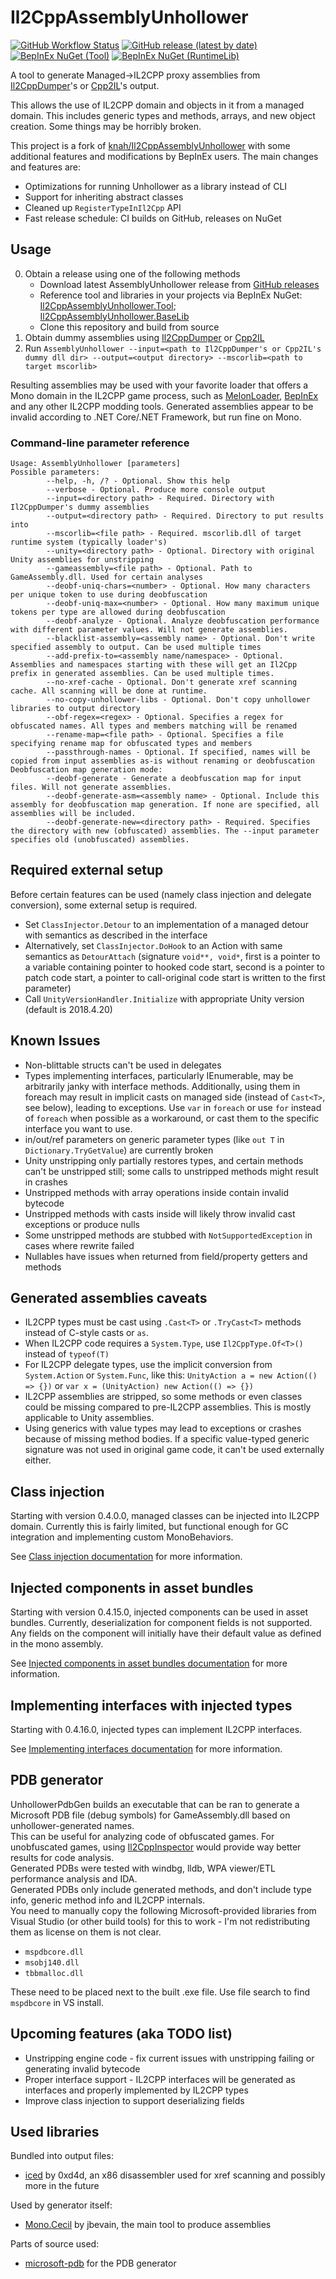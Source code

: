 # Il2CppAssemblyUnhollower

[![GitHub Workflow Status](https://img.shields.io/github/workflow/status/BepInEx/Il2CppAssemblyUnhollower/.NET)](https://github.com/BepInEx/Il2CppAssemblyUnhollower/actions/workflows/dotnet.yml)
[![GitHub release (latest by date)](https://img.shields.io/github/v/release/BepInEx/Il2CppAssemblyUnhollower)](https://github.com/BepInEx/Il2CppAssemblyUnhollower/releases)
[![BepInEx NuGet (Tool)](https://img.shields.io/badge/NuGet-Tool-brightgreen)](https://nuget.bepinex.dev/packages/Il2CppAssemblyUnhollower.Tool)
[![BepInEx NuGet (RuntimeLib)](https://img.shields.io/badge/NuGet-RuntimeLib-brightgreen)](https://nuget.bepinex.dev/packages/Il2CppAssemblyUnhollower.BaseLib)

A tool to generate Managed->IL2CPP proxy assemblies from
 [Il2CppDumper](https://github.com/Perfare/Il2CppDumper)'s or [Cpp2IL](https://github.com/SamboyCoding/Cpp2IL)'s output.

This allows the use of IL2CPP domain and objects in it from a managed domain. 
This includes generic types and methods, arrays, and new object creation. Some things may be horribly broken. 
 
This project is a fork of [knah/Il2CppAssemblyUnhollower](https://github.com/knah/Il2CppAssemblyUnhollower) with some additional features and modifications by BepInEx users.
The main changes and features are:

* Optimizations for running Unhollower as a library instead of CLI
* Support for inheriting abstract classes
* Cleaned up `RegisterTypeInIl2Cpp` API
* Fast release schedule: CI builds on GitHub, releases on NuGet

## Usage
  0. Obtain a release using one of the following methods
     * Download latest AssemblyUnhollower release from [GitHub releases](https://github.com/BepInEx/Il2CppAssemblyUnhollower/releases)
     * Reference tool and libraries in your projects via BepInEx NuGet: [Il2CppAssemblyUnhollower.Tool](https://nuget.bepinex.dev/packages/Il2CppAssemblyUnhollower.Tool); [Il2CppAssemblyUnhollower.BaseLib](https://nuget.bepinex.dev/packages/Il2CppAssemblyUnhollower.BaseLib)
     * Clone this repository and build from source
  2. Obtain dummy assemblies using [Il2CppDumper](https://github.com/Perfare/Il2CppDumper) or [Cpp2IL](https://github.com/SamboyCoding/Cpp2IL)
  3. Run `AssemblyUnhollower --input=<path to Il2CppDumper's or Cpp2IL's dummy dll dir> --output=<output directory> --mscorlib=<path to target mscorlib>`    
       
 Resulting assemblies may be used with your favorite loader that offers a Mono domain in the IL2CPP game process, such as [MelonLoader](https://github.com/LavaGang/MelonLoader), [BepInEx](https://github.com/BepInEx/BepInEx) and any other IL2CPP modding tools.
Generated assemblies appear to be invalid according to .NET Core/.NET Framework, but run fine on Mono.

### Command-line parameter reference
```
Usage: AssemblyUnhollower [parameters]
Possible parameters:
        --help, -h, /? - Optional. Show this help
        --verbose - Optional. Produce more console output
        --input=<directory path> - Required. Directory with Il2CppDumper's dummy assemblies
        --output=<directory path> - Required. Directory to put results into
        --mscorlib=<file path> - Required. mscorlib.dll of target runtime system (typically loader's)
        --unity=<directory path> - Optional. Directory with original Unity assemblies for unstripping
        --gameassembly=<file path> - Optional. Path to GameAssembly.dll. Used for certain analyses
        --deobf-uniq-chars=<number> - Optional. How many characters per unique token to use during deobfuscation
        --deobf-uniq-max=<number> - Optional. How many maximum unique tokens per type are allowed during deobfuscation
        --deobf-analyze - Optional. Analyze deobfuscation performance with different parameter values. Will not generate assemblies.
        --blacklist-assembly=<assembly name> - Optional. Don't write specified assembly to output. Can be used multiple times
        --add-prefix-to=<assembly name/namespace> - Optional. Assemblies and namespaces starting with these will get an Il2Cpp prefix in generated assemblies. Can be used multiple times.
        --no-xref-cache - Optional. Don't generate xref scanning cache. All scanning will be done at runtime.
        --no-copy-unhollower-libs - Optional. Don't copy unhollower libraries to output directory
        --obf-regex=<regex> - Optional. Specifies a regex for obfuscated names. All types and members matching will be renamed
        --rename-map=<file path> - Optional. Specifies a file specifying rename map for obfuscated types and members
        --passthrough-names - Optional. If specified, names will be copied from input assemblies as-is without renaming or deobfuscation
Deobfuscation map generation mode:
        --deobf-generate - Generate a deobfuscation map for input files. Will not generate assemblies.
        --deobf-generate-asm=<assembly name> - Optional. Include this assembly for deobfuscation map generation. If none are specified, all assemblies will be included.
        --deobf-generate-new=<directory path> - Required. Specifies the directory with new (obfuscated) assemblies. The --input parameter specifies old (unobfuscated) assemblies. 
```

## Required external setup
Before certain features can be used (namely class injection and delegate conversion), some external setup is required.
 * Set `ClassInjector.Detour` to an implementation of a managed detour with semantics as described in the interface 
 * Alternatively, set `ClassInjector.DoHook` to an Action with same semantics as `DetourAttach` (signature `void**, void*`, first is a pointer to a variable containing pointer to hooked code start, second is a pointer to patch code start, a pointer to call-original code start is written to the first parameter)
 * Call `UnityVersionHandler.Initialize` with appropriate Unity version (default is 2018.4.20)

## Known Issues
 * Non-blittable structs can't be used in delegates
 * Types implementing interfaces, particularly IEnumerable, may be arbitrarily janky with interface methods. Additionally, using them in foreach may result in implicit casts on managed side (instead of `Cast<T>`, see below), leading to exceptions. Use `var` in `foreach` or use `for` instead of `foreach` when possible as a workaround, or cast them to the specific interface you want to use.
 * in/out/ref parameters on generic parameter types (like `out T` in `Dictionary.TryGetValue`) are currently broken
 * Unity unstripping only partially restores types, and certain methods can't be unstripped still; some calls to unstripped methods might result in crashes
 * Unstripped methods with array operations inside contain invalid bytecode
 * Unstripped methods with casts inside will likely throw invalid cast exceptions or produce nulls
 * Some unstripped methods are stubbed with `NotSupportedException` in cases where rewrite failed
 * Nullables have issues when returned from field/property getters and methods

## Generated assemblies caveats
 * IL2CPP types must be cast using `.Cast<T>` or `.TryCast<T>` methods instead of C-style casts or `as`.
 * When IL2CPP code requires a `System.Type`, use `Il2CppType.Of<T>()` instead of `typeof(T)`
 * For IL2CPP delegate types, use the implicit conversion from `System.Action` or `System.Func`, like this: `UnityAction a = new Action(() => {})` or `var x = (UnityAction) new Action(() => {})`
 * IL2CPP assemblies are stripped, so some methods or even classes could be missing compared to pre-IL2CPP assemblies. This is mostly applicable to Unity assemblies.
 * Using generics with value types may lead to exceptions or crashes because of missing method bodies. If a specific value-typed generic signature was not used in original game code, it can't be used externally either.

## Class injection
Starting with version 0.4.0.0, managed classes can be injected into IL2CPP domain. Currently this is fairly limited, but functional enough for GC integration and implementing custom MonoBehaviors.

See [Class injection documentation](Documentation/Class-Injection.md) for more information.
 
## Injected components in asset bundles
 Starting with version 0.4.15.0, injected components can be used in asset bundles. Currently, deserialization for component fields is not supported. Any fields on the component will initially have their default value as defined in the mono assembly.

See [Injected components in asset bundles documentation](Documentation/Injected-Components-In-Asset-Bundles.md) for more information.

## Implementing interfaces with injected types
Starting with 0.4.16.0, injected types can implement IL2CPP interfaces.  

See [Implementing interfaces documentation](Documentation/Implementing-Interfaces.md) for more information.

## PDB generator
UnhollowerPdbGen builds an executable that can be ran to generate a Microsoft PDB file (debug symbols) for GameAssembly.dll based on unhollower-generated names.  
This can be useful for analyzing code of obfuscated games. For unobfuscated games, using [Il2CppInspector](https://github.com/djkaty/Il2CppInspector) would provide way better results for code analysis.  
Generated PDBs were tested with windbg, lldb, WPA viewer/ETL performance analysis and IDA.  
Generated PDBs only include generated methods, and don't include type info, generic method info and IL2CPP internals.   
You need to manually copy the following Microsoft-provided libraries from Visual Studio (or other build tools) for this to work - I'm not redistributing them as license on them is not clear.  
 * `mspdbcore.dll`
 * `msobj140.dll`
 * `tbbmalloc.dll`

These need to be placed next to the built .exe file. Use file search to find `mspdbcore` in VS install. 

## Upcoming features (aka TODO list)
 * Unstripping engine code - fix current issues with unstripping failing or generating invalid bytecode
 * Proper interface support - IL2CPP interfaces will be generated as interfaces and properly implemented by IL2CPP types
 * Improve class injection to support deserializing fields

## Used libraries
Bundled into output files:
 * [iced](https://github.com/0xd4d/iced) by 0xd4d, an x86 disassembler used for xref scanning and possibly more in the future

Used by generator itself:
 * [Mono.Cecil](https://github.com/jbevain/cecil) by jbevain, the main tool to produce assemblies

Parts of source used:
 * [microsoft-pdb](https://github.com/microsoft/microsoft-pdb) for the PDB generator